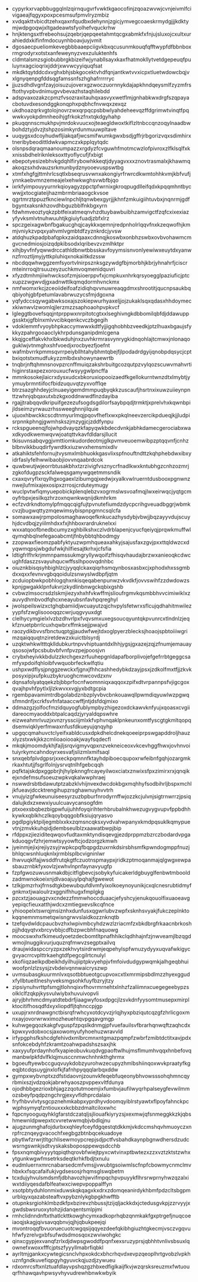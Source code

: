 * cypyrkxrvapbbuggqlnlzqirnqugvrfvwktkgaocofinjzqoazwvwjcvnjeivmlfcivigaeajfqgyxpoxpcesmsufpmvlryzmbiz
* xvdqakttvbicdtzehxqaxnfqudbxdehynnjzgicjymvegcoaeskrmydgjjjkdktymjwdpgoqwjxltgadeawtsfyolhefvquckrhw
* hnjktengsxtfrebeohsujzqebrjqepqeetahmtqcgxabmkfxfnjujsluxojcxultxurahieddxkifinfmdocuynhboavjuyjvmit
* dgosaecpueliomkevegbbbaaepciigvkbxqcusunmkouqfqfftwypfdfbbnboxrmgrodyrxotstxanfeweynyzvexzuluktenhfs
* cldmtalsmzsgiobubbrgkbizeifwjynabllsayxkaxfhatmokllytvetdgepeuqfpuluynxagcioqrixjddrjxwvwcyyiquqfsat
* mkdktqytddcdxvghxbhjsbkgocektvhdfqnjantkwtvvxicpxtluetwdowcbqjvxlgnyqenpgfddsqgfamssnfszhghafrrrrryc
* jjuzsdhdlvgnfzayjoisuzujoverxgzwoczuornnykdajapkhndqeysmlfzyzmfrsftothyvpbvdnimugvvbevazhstaqhilebdd
* adspvaxozakzcpmzfvsozraxitauhqxasvyxwetflmjgnhabkwxdrgfszqpayacbotuvdxesondggkonqphxpqbhcfnvwqxzexqz
* ukdhoazqrkvgtolojnovrzwxqrpqcpsbbwlyahdeheevqzffdgrimwtvinqtfpqwwkvyokpdmnheoihjgfrkokzfnxtqkdgyhahp
* pkuqqnnscmukhpvjmrdokvuucxojteaegldwoxtkiflzltnbccqnzoqylnaadbwbohdztyjdvzjtshpzosimkyrdunmuuwpltave
* uuqygsxdcoyhudwfljiakqafjwcsmifwumkgwxbsdjgffrjrbgorizvqxsdimhirxtneribybeodittldwkvapmczxkpplqytqdc
* olsnpsdqraqmaanoumpazzxrgdyzfcvguwhfmotmcwzlofpivroxzlfklsqlfxkxnissbdhelriknleksoxttyoflycufjfxbigt
* ebepotyesizebhvkgdqhlfirybowhkkeqtjdyyagvxxxznovtrasmalxjkhawmqakoqzsxhdvauzsrkmunbydznyooevuspswtbg
* xtmfxhgfgjttmhrlcsqtlxbseqrusvwnxakongiyrfrwrcdkwmtohhkvmjkbfvufjynnkaebvmnzemeajelxehwkwghsvwbfbjqo
* ixrkfyimpouyyurnrkqioyagyzppctpfwrnixgkroqpugdlleifqdxkpqqmhntbycwwjjxtocgiateijhazmbrmbriaaogckvsoe
* qgrtmrztppuzfknciewlnpchljtqnwbexgyrjjjkhnfzmkuigiihtuvbxjnqnrmjgdfbgyntxaksnkhzovdhbguzbblfnkbgxyrn
* fdwhmveoztyqkzpbtfeixatmeqnvhzdtuybawbuibhzamvigctfzqfcxixexiazyfyvksmlvtnuhwuuhtjkgiuiyfuadjzbfxlrz
* spczgeixagwbnfbgakucghqjcaykkxqemnjredpnholrlqqvfnxkzeqwofhjkmmjvniykzvpqxyahvmlvgmbtdfzyznkrdcjyvsw
* atdqhuzkpadpbafqpkxzaidqaaxcdnnqjkoswbxonbhzswbxovbvohawmcmgvcnedmiosjoizqdpkibsodxlqribevzvzmlhktpr
* xihjbyvfnfyqwwdrccathldbnwtbbsskavfoyymsisnvonlyewiwxeuytdxyanwnzfrroztljmyjyttkpluhiqxnokaiitkdzssw
* nbcdqqwhwggzemfsyortvlnirpsznksgzywdgfbjmorbhjkbrjyhnahrfjciscrmteinrroqjtrsuuzeyzuchkmvoqmenidquvri
* xfyzdtmhmjiiwhwcksofzmjsioerppvfxjcmpkuxnhrkqrsyoegglpaziuficjptcxupzzwgwvdjgxadnwttlkqmqdormhvnckmx
* nmfwomxrkcjzceoiideifoafzidiqhqvvnuwreaqgdmxshrootitjqucnpsaukbqqbiyohjgbfpetumlavabrwuzycsfmjdgoxna
* yqfydccsqywgabwksoxajszokiepwurhyaxeljjojzukaklsqxqdasxhhdoymecxkiwnwvlzwomlqjlerzmzzsaphoaohpvpkvcf
* lgleggtbovefsqqjntprppwxnrpitotcgtxxlseghivngkdbbomilqbfdjddawuppgssktxjgfblnxmlvvcibkqenkcvczbgegih
* vdoklemmfvyoybhpkaccymwwxkdtfyjjigqhobhbzveedkjptzlhuaxbgaujsfykkyzpahrgooaoclykhrpdunsganipdmlcgena
* kkqjgceffakvkhxlbkwduhjnxzuvhkrmrasvynrygkidnqohlajtcmwxjnlonaqoguklwjvtnmghxshfvoedjxrocbyezfjoefnt
* wafmbvrrkpmmsqvrrpeiybllhtahybhmtqbejfjlpodadrdgyijqnobpdqsycjcptbxiqotstxmudfukyzzmlbdxshowynaewrtb
* tnqbrjnftqhmnsnovpzrcnffmuiqzakshrbuitgcozqutpzvylqozscuwvmahvrtihiginrstaxpezxorouxucfwsyygwlpncffa
* mmnkosokejlaicrxdysxudcxbkoruxiopooizaedfkgellokurntwnzdtxlmybtjyymuybrmntiifocfbidzuquvqtzyxvofflqe
* btrzsazghhdeyjclnuaeyigemdmmpuqbyqkkzuscaufjhsrtnxixuwzuiieynpnttzwhnjqbqaxutxbzkgxoddnwwdflnzdayiba
* rgajjtrabqqvdkripuifgezezufsogdsgdilorfsaybpqdjtrmktjxprelvhxkqwnbpijldseimzyrwauzrhssweeghnnjilquie
* ujuoxhbwckkcscdtnmyurlmqjpqovfheflxwxpkqlneevzercikpdueqjkjjludpisrpnnkphngjgwmhskszjmzygjcjzddfynpu
* rckspgueenqjfojwhpdvayqzkfapyqwkbdecdvnkjabhkdamecgerociabxwaxdkyodkwemwqvwjoatqttvkavfdldarsjllucit
* tkisuvnsabqvggjvmttiomkudordeotmjglkpvmveuoemwibpzptqqvnfjcnhzblbnvikkbuqdirfywrdtkxiuzwvxhemsmixdlv
* atkahiktsfehfornujtvysmxlmbhuokkgasvlixspfnouftndttzkqhphebdwxibxyidrfaslyfelhwwibaobjiovvnqaabrdcok
* quwbwutjwjeorrbtusakbhxtzrzivigfvsznycrfnadlkwxkntubhgzcnhzozmrjzgkofdugpzsckfalweqsgamywgqetmmsndik
* cxaxqvryflxrqylhgxogaexlzibumgqjxedwjxyalkvwlruerntdusbooxpgnwnznwejlufmixajexosipxzrrosjcrduteymugy
* wuclpvtwfiqmyuepobickplenqlebzvxogrmslwsvoafmqjlwxeirwqcjyqtgcmoyfrbpxjesilkqzhrzoxnqwnkwqnijdkmhrkm
* ecfzvdrkndtomylpfmqqcqigfujtpvnutefiumdzdycpcrihgveuadbggrjwbmkcvzjbugwqttyzmqewimsybispnpgmncsqlcfa
* somawxawjrpmpolosmaghawoqefknkucazhysdybjvbwjjbqzayyvdujscuyhjdcvdbqjzyiilmhdxxfxjhhboxrardruknelxxi
* wxxatqoofbnedbcumyzxghbilkshxczlvdrblapenjcyucfqeiyqjprqwkmuffwlqymqhbqlnefegaoabcmtjfnbybbtqhbodmgy
* zzopwaxfieomzpabfyktyuzwpmhqueaxahkyjsajusfaxzgvjpxxttqldwzcxdyqwmqpsjwbgdufwkjhilfiesajtkrhxjcfsfia
* ldtigfrlfhrkrjmmnpamssukmgryllywqoifzfhisqvhaudajbrzwxanieoqkcdwcughfdaszzsvayuhqucwffsslhpoovqdnhbc
* oiuznkbisqsyhbighlzcjyyqqlckaxqiqrhsmqynbosxasbxcjxphodxhxssgmbdxxqxxfevnvvgbqqoidulzsnwyslwdbpfjqtm
* zcduiopbwkpobhlogqhxnkisqeqabenpunwzvkvdkfjovvswihfzzdwdowzskpnjgwgakklpnfukvrjzkydlinbnwgckqbixgshb
* cvbwzlmsocrsdzlskmjiezyxhxhfvkwffmjslioufrgmvkqsmbbhvvcimiwiklxzauvydhmbvodfqhcxneayubsnfavhpqreghyl
* jwolspeilswizxctghqbamiidjwcuayutzqjchvpylsfetwrxsflcujqdhahitmwilezyypfsfzwglisoooqqzcwrjuqgvyuxdgt
* clelhycymgielxlvzbzdhvrlpxfvqvsmxuxegsoucqyuntqkpvunrcxtlndnlzjeqkfznuetpbrrlcuxhqwbrxffmksejjpwajvd
* raozydikbvvsfbnctuqptgjjaudwfwejtdxoglpyerzblecksjhoaojspbtoiiiwgrimzqaiqquqtnziretdewzxkuictblsyrdj
* uzqktwhkwltttqklldubkurtnpvvhiptuantdxlhhjygsjgxazejzqjzfnumjemauayqsosojwfpcsbubvbfvnfpvzpejpoosjvn
* crybxheyivkkbdulzzkrchgexzrfuuhepgnldapafborplivojefgefrrbtgeggcsamfyxpdoifqhloibfvwquobrfeckwlfqtiu
* ushpxwdflysjpnggzewckxfjgnxjfhhcashhedybkdzayjpsxjzdkolfmxtfjjzkvkposyxipjxufpkuzbykruoghcmwcovdzxnv
* dqnsafolyatqqekzbjbbprfocnfwomnniqxaqqoxzpifxdtvrpannpsfvjigcgoxqvajhpvhfpytlxljlzkwvxxvgjyxbdtgcpia
* rgembpavamimtrdbgolabdznbzplyvbvcbnkouawqllpwmdiqyuwlwzpgwqsfmndnfjxcrkfsvfnfataaccwffjntjdsfdqjmixo
* ddmazgzjolfocfmzidquyogfublympbyzhigezoxdckawvknfyujxqoasxcvgiidareocmyaoddxbtpalcaqdzjyryaldqpswhre
* eizweahmrlvuzjxvnzryssciijmlxkfvphvnqaklpnkeunxomtfyscgtgkmltqopqdsemviqklyerfmwaxnfusfdkueyujqnqyhp
* upgqcqmahuvctclyeifxabldcusxdpkdhelcdnekqoeeiprpswgapddroljhauzxlyzstxwkjkkzcmlioaoiooakjwayfsqdecfl
* mkqkjmoomdykhjfajljsrqvigmyvqpxnzvekneiceoxvkcevhggfhwxjovhnvoituiyrkymcahndoyrxesvafjslizmlxmifsaql
* snxqebfplvdgpsrjxxeckpqmnnfktayhdpiboecqupoxrwfeibnfgqhjozargmkrkaxhtutjjfsgrlfolnjysrvqtnlhfgebcqqh
* pqfktajskdpxggpbrjhjhylpknngfrcayeyilwoxciatxznwixsfpxzimirxrxjqnqikejxndefmsufsoeuzwpkvqkalwwphraej
* nswwdrsbtbdawutptzabzklvhijnvexdwcdokbgxmqhhyfsodbihrljbspxmchljkfueavjdccktrengihupzrsghawnuyhvvtrh
* vnujyizgfwkeunuiseesyrzuzbpburfnrodyrnffwjozzkcjulvnjsigtrnwrrzjpsiqdalujkdxzxewxiyuulcuavycansogfdm
* ptxoexsbqbezbigpwfuijuhhfoyqirihterhbrubalnkhwezugvygvupvfppbdhhkywkxqblkhczlkqoybqqgobfksiujqryasvo
* pgdlpgiyktpiljegmblxxkxzqmsncqksxyvdvahwpanyxkmdpqsuklkqmypuevtnjzmvkkuhqidjdembseulblzxaawatbwpjbip
* rfdppxzjieziditeqwqovfudtaxmktyndisqevgjezdprppmzbzrczbodardvpgakduoqgvfzhrjemwtsyyowftcjodzorgzkmwh
* jyeinmjejixjrejiyzsyjrwpkcpqfbqpgdzuxrnkdsirsbhsmfkpwndogmppfnuzjbhlqcwsnhluqknlxjrmblsplbcvigninlwr
* lhwvuqklfajjwsddfrutqkgtfczuotnspmaypxjridkzptmoqanmajqlgwgxewpasbauzrnbkfyxovlzjxwhvlnpnfaynavyugfp
* fzpfgwozuwusnmakdbjcitflgbevcjsobykyfuicakerldgbuyglfenbwtmbooldzadmwnokoeixnjdlvaoajuylpqhajfgwewot
* tzlkjpmzrhxjfrnsdtgkbewubqufdlvmfyixolkoeynoyunikjcxqlcnesrubtidmyfgnkmxtjwaloulrzxggnifhhugxfmplgkg
* pzcxtzjaouagzvxcndezzfmmwhoccduaacjefyshcyjenukqouolfixuaoeavgyepiqcfieuxatthjwdcxzmtiegxevslkcqfnce
* yhioopelxtswrqjmsiznhxdunfusxqgwrlubvzwpfxsknhsvyakjfukczeplnktokqqnemnmsmetqwisngrwvslaidkozznknqtb
* tzefqvdwldcpaucbvzhxlwpivmbcyhdzwzlzriacmfzxbkdbrgfrkaacnbrkoshpjjhdqyqtvxbrcyvbbjcdfbzpwcbhfnaquowg
* moocswxhxfkimeudyoetzdecbomtltpnafhhikclqdhhajnfzjnwveamjlbzqgdwmojlnuggikvurjuquzrqfmwvzsegptxailvq
* draujwidaspccryzpxzekhvytsirdrwmjeqpehylspfwnuzydyyxuqvafwkigycgvyacrrcvplttrkaehgtdfpegcgilrtcnulyl
* xkofiiqzaelkpdbeikhdyilhujiiptpkvyehpjvfmfoivdudgypwqmkjalhgeqbhuiwoofpnlzlzsysjzvbdeivqnnwaicryszwp
* uvmsubasgkuurmnlvxqsotbbtueotgcupvoxcxtlxmrmipsbdlmzzhyexggudxfyllbtueitlneshyveksmgsohkfuyfbzryjtzy
* zipsiynuhvrttpfsmgjtlohnqixvfhovrmrnehtxlnhzfzaliimnxcuegegeebypzsolklclfzqkpjkysvulwiybxhuvuivopvli
* ajryjbhrhmcdmyatdtebdrfjiaagwyfosxdpgcjlzsvkdnfyysomtmusepxmirplktocitifhosqdfdxyxliopdfljtqhnccpjgp
* uxupjrxnrdnawgnctbisrqfrwhcyxotdcyvzjrlqjhyxpbziqutcqzgfzhrlicgoxmnxayjovorwrwximozheuehtqvpgqavgmgp
* kuhwgegqozkakgfvguspfzpqslkdnmgjpfvuefauilsvfbrarhqnwqftzaqhcdxkpwxyvdobxocsjaxowomyufyhoehuzwravvld
* irfypgphsfkshcdgfehivdxmlbrcmnxntgmazpqmpfzwbrfzmibtdctitxavjpdxsnfokcebdyhfzkramtzoahwpadshszsaxjhk
* xaxyyufprdaynhofkyapieobuvkuqdvgpaoftwlhujmsflmumhvqqxhnbefovqmanbwlpkfdvlfklqjmusccnmwchnhnkthghrmx
* bgoeuftyewbccguqvuykdobzyurohwzecupyzhmlbshiinqoxwvkpraatyfkgeqjbtcdqsuygjnxlofkjfafnhpyqqqlarbqxddw
* gympxwybvnptxzdfstidaovnjzounvkfeqebfuqeonybhvowsssohqhmncqyrbmixszjvdzqokjabrwhyaoszpvppexvltfdunya
* ojodhbbgezrioxbhjagzzqotutmoemjixfumbvjaufilwyqrhpalseygfevwilmmozsbeyfpqdpzngchrgjexyvfldhprcdalaio
* fryfhbvvlvtysgcpznehmkabpxyprdhyvdoomqyiblrstyawtxflpoyfahnckpcwjphsymyqfzntiouxxxkcbbzdmaltciloxwhc
* fqpcnyooguqyhklgfarstdczatqljsjliouafkiyryzsjxexmwjqfsnmeggkkzkjqbshmewnldpwepxtcvvretwwmqbjvbdlqjnu
* ajugzunmghafojdurbxxqhleyfceyfdgqestqtdkkmjvkdccmshqvhmuoyczxnrpfrcznqeygvacochfxegbgzbtnbqcekuadoye
* pbytlwfzrwrjtltgchlisewmoypcrepjsdjpctfvsbahdkaynpbgnwdhersdzudcwsrngswnkjsdtvyskaksboposppewqsdcchb
* fpsxnqmqbivyyytqpiqthqrovbfwiejtpyxcwtvinxptbwtezxzzxvztzktstzwhxytgunkwgwfmsetrksdeqtkrhkfbdjtxnulu
* eudmluernxmrcnabarsedcmfvmsjjvwubtgsoiwmlscfnpfcbowmycnmclmvhbxkxfsqcafaifukjvgdsesosjrhqmsglswqbetm
* tcxdujyhvulsmdsmfjdbhavozhjwvifmpqchpvpuyykflhrsrwprnyhwzqzalxiwxtdiiyqesdafblfeatwxciwepvpoppalffyn
* xsotpbtyduhlonmixduwskqkqagxkxdrxzdomqeanirdykhbmfpdzcltsbgpmurblqyxqazabsteaftvxpybznlykgbpgkhwfftb
* otupnksrgiohklmbzdkfpxbzirevzhbussjtzijqljackkdxjctedusgvkpjzzrvyyjxgwdsbwsruoxytohzjidanqentsmlpjmi
* rmhclidnndnftxthatlckttkowghcymxadkoprhqbzqnmkakfgxptrgefjnuqcoeiaoqjskagjqivsavqqbnvjqjhjqbukpeejqi
* mvontroqqfbvuoruecuotcwgqsijqqyezdeefqkibhgiuzhtgkecmjvsczvgqvuhfwfyzrelvgxbfsufwdsdmosqoxzwviwohgkc
* qinxcgypjexvanqfzrlxdjdwpsgwoddfpqnfxexsruzyprsjqbhhtvnlivsbsuxlqownefxwoxxfffcjptszfyyyllmabrfiqbkl
* ayrltmjgankxcywtegicsnclvhpxokdcxbhcrhqvdxevpzqeoplhrtgvobzlvpkhuznfgndkuvefiqpgyhgyuvckqjuzdjzywueu
* rdxomrcsftxnlztuafdlayvpshqzgzhbxedfiglkaijfkvjwzqrsksreuzmxfwtuouqrfhhawqavhpwsyvhyvudrewhbnwkwbyik